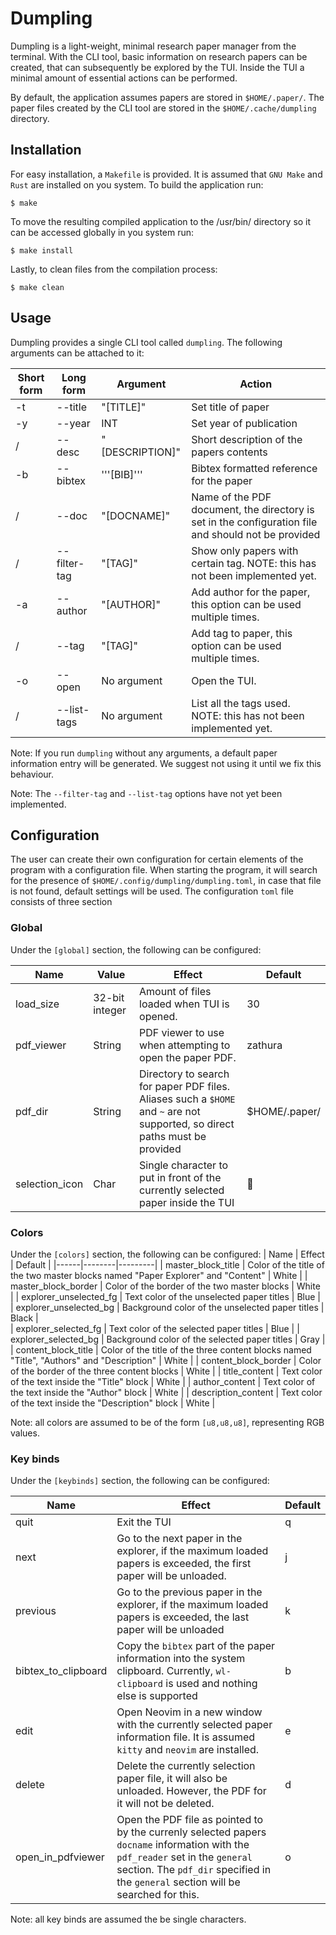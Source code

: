 # Dumpling

Dumpling is a light-weight, minimal research paper manager from the terminal. With the CLI tool, basic information on research papers 
can be created, that can subsequently be explored by the TUI. Inside the TUI a minimal amount of essential actions can be performed. 

By default, the application assumes papers are stored in `$HOME/.paper/`. The paper files created by the CLI tool are stored in the 
`$HOME/.cache/dumpling` directory.

## Installation

For easy installation, a `Makefile` is provided. It is assumed that `GNU Make` and `Rust` are installed on you system. To build the application run:
```
$ make
```
To move the resulting compiled application to the /usr/bin/ directory so it can be accessed globally in you system run:
```
$ make install
```
Lastly, to clean files from the compilation process:
```
$ make clean
```

## Usage 

Dumpling provides a single CLI tool called `dumpling`. The following 
arguments can be attached to it:

| Short form | Long form | Argument | Action |
|------------|-----------|----------|--------|
| -t | --title | "\[TITLE\]" | Set title of paper |
| -y | --year | INT | Set year of publication |
| / | --desc | "\[DESCRIPTION\]" | Short description of the papers contents |
| -b | --bibtex | '''\[BIB\]''' | Bibtex formatted reference for the paper |
| / | --doc | "\[DOCNAME\]" | Name of the PDF document, the directory is set in the configuration file and should not be provided |
| / | --filter-tag | "\[TAG\]" |Show only papers with certain tag. NOTE: this has not been implemented yet.|
| -a | --author | "\[AUTHOR\]" | Add author for the paper, this option can be used multiple times. |
| / | --tag | "\[TAG\]" | Add tag to paper, this option can be used multiple times. |
| -o | --open | No argument | Open the TUI. |
| / | --list-tags | No argument | List all the tags used. NOTE: this has not been implemented yet. |

Note: If you run `dumpling` without any arguments, a default paper 
information entry will be generated. We suggest not using it until we fix 
this behaviour.

Note: The `--filter-tag` and `--list-tag` options have not yet been implemented.

## Configuration

The user can create their own configuration for certain elements of the program with a configuration file. When starting the program, it will search 
for the presence of `$HOME/.config/dumpling/dumpling.toml`, in case that file is not found, default settings will be used. The configuration `toml` 
file consists of three section 

### Global

Under the `[global]` section, the following can be configured:

| Name | Value | Effect | Default |
|------|-------|--------|---------|
| load_size | 32-bit integer | Amount of files loaded when TUI is opened. | 30 |
| pdf_viewer | String | PDF viewer to use when attempting to open the paper PDF. | zathura |
| pdf_dir | String | Directory to search for paper PDF files. Aliases such a `$HOME` and `~` are not supported, so direct paths must be provided | $HOME/.paper/ |
| selection_icon | Char | Single character to put in front of the currently selected paper inside the TUI |   |

### Colors

Under the `[colors]` section, the following can be configured:
| Name | Effect | Default |
|------|--------|---------|
| master_block_title | Color of the title of the two master blocks named "Paper Explorer" and "Content" | White |
| master_block_border | Color of the border of the two master blocks | White |
| explorer_unselected_fg | Text color of the unselected paper titles | Blue |
| explorer_unselected_bg | Background color of the unselected paper titles | Black |\
| explorer_selected_fg | Text color of the selected paper titles | Blue |
| explorer_selected_bg | Background color of the selected paper titles | Gray |
| content_block_title | Color of the title of the three content blocks named "Title", "Authors" and "Description" | White |
| content_block_border | Color of the border of the three content blocks | White |
| title_content | Text color of the text inside the "Title" block | White |
| author_content | Text color of the text inside the "Author" block | White |
| description_content | Text color of the text inside the "Description" block | White |

Note: all colors are assumed to be of the form `[u8,u8,u8]`, representing
RGB values.

### Key binds

Under the `[keybinds]` section, the following can be configured:

| Name | Effect | Default |
|------|--------|---------|
| quit | Exit the TUI | q |
| next | Go to the next paper in the explorer, if the maximum loaded papers is exceeded, the first paper will be unloaded. | j |
| previous | Go to the previous paper in the explorer, if the maximum loaded papers is exceeded, the last paper will be unloaded | k |
| bibtex_to_clipboard | Copy the `bibtex` part of the paper information into the system clipboard. Currently, `wl-clipboard` is used and nothing else is supported | b |
| edit | Open Neovim in a new window with the currently selected paper information file. It is assumed `kitty` and `neovim` are installed. | e |
| delete | Delete the currently selection paper file, it will also be unloaded. However, the PDF for it will not be deleted. | d |
| open_in_pdfviewer | Open the PDF file as pointed to by the currenly selected papers `docname` information with the `pdf_reader` set in the `general` section. The `pdf_dir` specified in the `general` section will be searched for this. | o |

Note: all key binds are assumed the be single characters.
